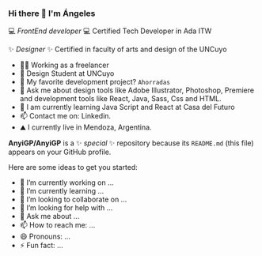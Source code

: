 ### Hi there 👋 I'm **Ángeles**

💻 _FrontEnd developer_ 💻
Certified Tech Developer
in Ada ITW

✨ _Designer_ ✨
Certified in faculty of arts and design of the UNCuyo

- 👨‍💻 Working as a freelancer
- 🎨 Design Student at UNCuyo
- 🎐 My favorite development project? `Ahorradas`
- 💬 Ask me about design tools like Adobe Illustrator, Photoshop, Premiere and development tools like React, Java, Sass, Css and HTML.
- 🌱 I am currently learning Java Script and React at Casa del Futuro
- 📫 Contact me on: Linkedin.
- ⛰ I currently live in Mendoza, Argentina.

**AnyiGP/AnyiGP** is a ✨ _special_ ✨ repository because its `README.md` (this file) appears on your GitHub profile.

Here are some ideas to get you started:

- 🔭 I’m currently working on ...
- 🌱 I’m currently learning ...
- 👯 I’m looking to collaborate on ...
- 🤔 I’m looking for help with ...
- 💬 Ask me about ...
- 📫 How to reach me: ...
- 😄 Pronouns: ...
- ⚡ Fun fact: ...
  
